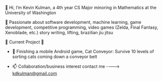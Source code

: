 👋 Hi, I’m Kevin Kulman, a 4th year CS Major minoring in Mathematics at the University of Washington

👀 Passionate about software development, machine learning, game development, competitive programming, video games (Zelda, Final Fantasy, Xenoblade, etc.) story writing, lifting, brazilian jiu jitsu

🌱 Current Project 🌱

   * 🌱 Finishing a mobile Android game, Cat Conveyor: Survive 10 levels of sorting cats coming down a conveyor belt 

- 📫 Collaboration/business interest contact me  ----> kdkulman@gmail.com 

<!---
kdkulman/kdkulman is a ✨ special ✨ repository because its `README.md` (this file) appears on your GitHub profile.
You can click the Preview link to take a look at your changes.
--->
